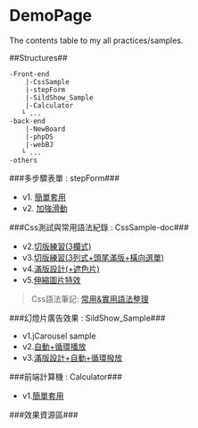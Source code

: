 DemoPage
========

The contents table to my all practices/samples.

##Structures##

    -Front-end
        |-CssSample
        |-stepForm
        |-SildShow_Sample
        |-Calculator
       └ ...
    -back-end
        |-NewBoard
        |-phpDS 
        |-webBJ
       └ ...
    -others
    
    
###多步驟表單 : stepForm###

 * v1. [簡單套用](http://m6fish.github.io/stepForm/demo_v1.html)
 * v2. [加強滑動](http://m6fish.github.io/stepForm/demo_v2.html)

###Css測試與常用語法紀錄 : CssSample-doc###

* v2.[切版練習(3欄式)](http://m6fish.github.io/CssSample/index2.html)
* v3.[切版練習(3列式+頭尾滿版+橫向選單)](http://m6fish.github.io/CssSample/index3.html)
* v4.[滿版設計(+遮色片)](http://m6fish.github.io/CssSample/index4.html)
* v5.[伸縮圖片特效](http://m6fish.github.io/CssSample/index5.html)
 
 
> Css語法筆記: [常用&實用語法整理](http://m6fish.github.io/CssSample/css%E8%AA%9E%E6%B3%95%E7%AD%86%E8%A8%98.txt)

###幻燈片廣告效果 : SildShow_Sample###

* v1.jCarousel sample
* v2.[自動+循環播放](http://m6fish.github.io/SildeShow_Sample/sample2/demo.htm)
* v3.[滿版設計+自動+循環撥放](http://m6fish.github.io/SildeShow_Sample/sample3/demo.htm)

###前端計算機 : Calculator###

* v1.[簡單套用](http://m6fish.github.io/Calculator/demo1.html)

###效果資源區###
 

